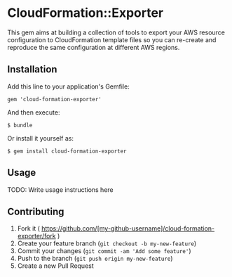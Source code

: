 # CloudFormation::Exporter

This gem aims at building a collection of tools to export your AWS resource configuration to CloudFormation template files so you can re-create and reproduce the same configuration at different AWS regions.

## Installation

Add this line to your application's Gemfile:

    gem 'cloud-formation-exporter'

And then execute:

    $ bundle

Or install it yourself as:

    $ gem install cloud-formation-exporter

## Usage

TODO: Write usage instructions here

## Contributing

1. Fork it ( https://github.com/[my-github-username]/cloud-formation-exporter/fork )
2. Create your feature branch (`git checkout -b my-new-feature`)
3. Commit your changes (`git commit -am 'Add some feature'`)
4. Push to the branch (`git push origin my-new-feature`)
5. Create a new Pull Request
